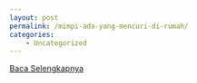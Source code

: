 ```yaml
---
layout: post
permalink: /mimpi-ada-yang-mencuri-di-rumah/
categories:
    - Uncategorized
---
```


[Baca Selengkapnya](/03)